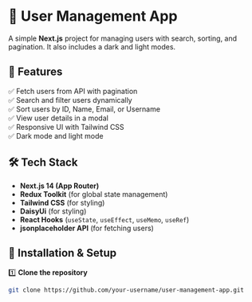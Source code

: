 # 🚀 User Management App  

A simple **Next.js** project for managing users with search, sorting, and pagination. It also includes a dark and light modes.

## 📌 Features  
✅ Fetch users from API with pagination  
✅ Search and filter users dynamically  
✅ Sort users by ID, Name, Email, or Username  
✅ View user details in a modal  
✅ Responsive UI with Tailwind CSS  
✅ Dark mode and light mode

## 🛠️ Tech Stack  
- **Next.js 14 (App Router)**  
- **Redux Toolkit** (for global state management)  
- **Tailwind CSS** (for styling)
- **DaisyUi** (for styling)
- **React Hooks** (`useState`, `useEffect`, `useMemo`, `useRef`)  
- **jsonplaceholder API** (for fetching users)  

## 🚀 Installation & Setup  

1️⃣ **Clone the repository**  
```bash
git clone https://github.com/your-username/user-management-app.git

